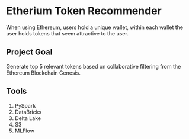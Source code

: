 # Etherium Token Recommender

When using Ethereum, users hold a unique wallet, within each wallet the user holds tokens that seem attractive to the user.

## Project Goal
Generate top 5 relevant tokens based on collaborative filtering from the Ethereum Blockchain Genesis.

## Tools
1. PySpark
2. DataBricks
3. Delta Lake
4. S3
5. MLFlow
